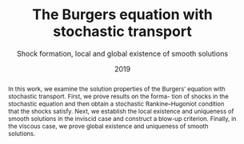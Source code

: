 ---
# Documentation: https://sourcethemes.com/academic/docs/managing-content/

title: The Burgers equation with stochastic transport
subtitle: Shock formation, local and global existence of smooth solutions
authors:
- Diego Alonso-Orán
- Aythami Bethencourt de León
- So Takao
tags: []
categories: [Stochastic PDEs]
date: '2019'
lastmod: 2019-11-08T21:26:40+01:00
featured: false
draft: false

# Featured image
# To use, add an image named `featured.jpg/png` to your page's folder.
# Focal points: Smart, Center, TopLeft, Top, TopRight, Left, Right, BottomLeft, Bottom, BottomRight.
image:
  caption: ''
  focal_point: 'Smart'
  preview_only: true

# Projects (optional).
#   Associate this post with one or more of your projects.
#   Simply enter your project's folder or file name without extension.
#   E.g. `projects = ["internal-project"]` references `content/project/deep-learning/index.md`.
#   Otherwise, set `projects = []`.
projects: []
publishDate: '2019'
publication_types:
- '2'
abstract: In this work, we examine the solution properties of the Burgers’ equation with stochastic transport. First, we prove results on the forma- tion of shocks in the stochastic equation and then obtain a stochastic Rankine–Hugoniot condition that the shocks satisfy. Next, we establish the local existence and uniqueness of smooth solutions in the inviscid case and construct a blow-up criterion. Finally, in the viscous case, we prove global existence and uniqueness of smooth solutions.
publication: '*Nonlinear Differential Equations and Applications (NoDEA)*'
url_pdf: 'https://link.springer.com/content/pdf/10.1007/s00030-019-0602-6.pdf'
---